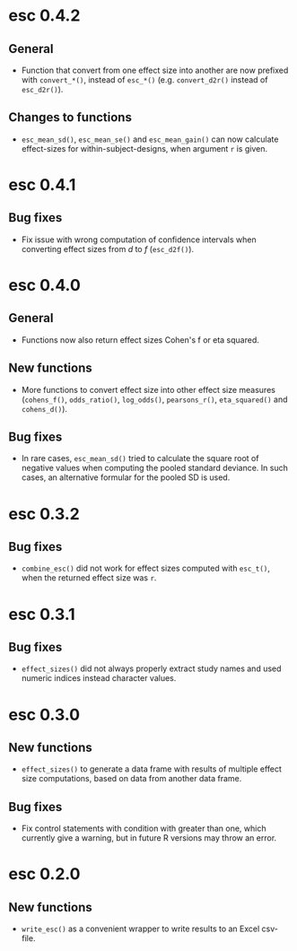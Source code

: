 # esc 0.4.2

## General

* Function that convert from one effect size into another are now prefixed with `convert_*()`, instead of `esc_*()` (e.g. `convert_d2r()` instead of `esc_d2r()`).

## Changes to functions

* `esc_mean_sd()`, `esc_mean_se()` and `esc_mean_gain()` can now calculate effect-sizes for within-subject-designs, when argument `r` is given.

# esc 0.4.1

## Bug fixes

* Fix issue with wrong computation of confidence intervals when converting effect sizes from _d_ to _f_ (`esc_d2f()`).

# esc 0.4.0

## General

* Functions now also return effect sizes Cohen's f or eta squared.

## New functions

* More functions to convert effect size into other effect size measures (`cohens_f()`, `odds_ratio()`, `log_odds()`, `pearsons_r()`, `eta_squared()` and `cohens_d()`).

## Bug fixes

* In rare cases, `esc_mean_sd()` tried to calculate the square root of negative values when computing the pooled standard deviance. In such cases, an alternative formular for the pooled SD is used.

# esc 0.3.2

## Bug fixes

* `combine_esc()` did not work for effect sizes computed with `esc_t()`, when the returned effect size was `r`.

# esc 0.3.1

## Bug fixes

* `effect_sizes()` did not always properly extract study names and used numeric indices instead character values.

# esc 0.3.0

## New functions

* `effect_sizes()` to generate a data frame with results of multiple effect size computations, based on data from another data frame.

## Bug fixes
* Fix control statements with condition with greater than one, which currently give a warning, but in future R versions may throw an error.

# esc 0.2.0

## New functions

* `write_esc()` as a convenient wrapper to write results to an Excel csv-file.